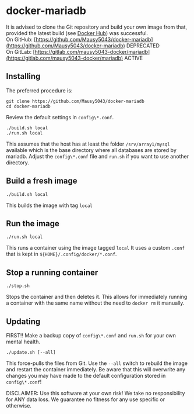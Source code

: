 # docker-mariadb

It is advised to clone the Git repository and build your own image from that, provided the latest build (see [Docker Hub](https://hub.docker.com/r/mausy5043/mariadb)) was successful.  
On GitHub: [https://github.com/Mausy5043/docker-mariadb](https://github.com/Mausy5043/docker-mariadb) DEPRECATED  
On GitLab: [https://gitlab.com/mausy5043-docker/mariadb](https://gitlab.com/mausy5043-docker/mariadb) ACTIVE  

## Installing
The preferred procedure is:
```
git clone https://github.com/Mausy5043/docker-mariadb
cd docker-mariadb
```
Review the default settings in `config\*.conf`.

```
./build.sh local
./run.sh local
```

This assumes that the host has at least the folder `/srv/array1/mysql` available which is the base directory where all databases are stored by mariadb. Adjust the  `config\*.conf` file and `run.sh` if you want to use another directory.


## Build a fresh image

```
./build.sh local
```
This builds the image with tag `local`


## Run the image

```
./run.sh local
```
This runs a container using the image tagged `local`
It uses a custom `.conf` that is kept in `${HOME}/.config/docker/*.conf`.


## Stop a running container

```
./stop.sh
```
Stops the container and then deletes it. This allows for immediately running a container with the same name without the need to `docker rm` it manually.


## Updating
FIRST!! Make a backup copy of  `config\*.conf` and `run.sh` for your own mental health.

```
./update.sh [--all]
```
This force-pulls the files from Git. Use the `--all` switch to rebuild the image and restart the container immediately.
Be aware that this will overwrite any changes you may have made to the default configuration stored in `config\*.conf`!

DISCLAIMER:
Use this software at your own risk! We take no responsibility for ANY data loss.
We guarantee no fitness for any use specific or otherwise.
